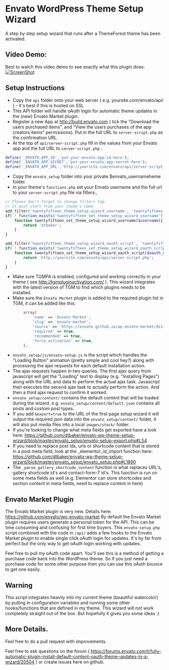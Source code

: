 # Envato WordPress Theme Setup Wizard
A step by step setup wizard that runs after a ThemeForest theme has been activated.
## Video Demo:
Best to watch this video demo to see exactly what this plugin does:
[![ScreenShot](https://img.youtube.com/vi/vMey1BrKP_A/0.jpg)](https://www.youtube.com/watch?v=vMey1BrKP_A)

## Setup Instructions
- Copy the `api` folder onto your web server ( e.g. yoursite.com/envato/api/ ) - it's best if this is hosted on SSL
- This API folder will handle oAuth login for automatic theme updates in the (new) Envato Market plugin.
- Register a new App at http://build.envato.com ( tick the "Download the users purchased items", and "View the users purchases of the app creators items" permissions). Put in the full URL to `server-script.php` as the confirmation URL.
- At the top of `api/server-script.php` fill in the values from your Envato app and the full URL to `server-script.php` :
```php
define('_ENVATO_APP_ID','put-your-envato-app-id-here');
define('_ENVATO_APP_SECRET','put-your-envato-app-secret-here');
define('_ENVATO_APP_URL','http://yoursite.com/envato/api/server-script.php');
```
- Copy the `envato_setup` folder into your private $envato_usernameheme folder.
- In your theme's `functions.php` set your Envato username and the full url to your `server-script.php` file via filters:,
```php
// Please don't forgot to change filters tag.
// It must start from your theme's name.
add_filter('twentyfifteen_theme_setup_wizard_username', 'twentyfifteen_set_theme_setup_wizard_username', 10);
if( ! function_exists('twentyfifteen_set_theme_setup_wizard_username') ){
    function twentyfifteen_set_theme_setup_wizard_username($username){
        return 'dtbaker';
    }
}

add_filter('twentyfifteen_theme_setup_wizard_oauth_script', 'twentyfifteen_set_theme_setup_wizard_oauth_script', 10);
if( ! function_exists('twentyfifteen_set_theme_setup_wizard_oauth_script') ){
    function twentyfifteen_set_theme_setup_wizard_oauth_script($oauth_url){
        return 'http://yoursite.com/envato/api/server-script.php';
    }
}
```
- Make sure TGMPA is enabled, configured and working correctly in your theme ( see http://tgmpluginactivation.com/ ). This wizard integrates with the latest version of TGM to find which plugins needs to be installed.
- Make sure the `Envato Market` plugin is added to the required plugin list in TGM, it can be added like this:
```php
        array(
            'name' => 'Envato Market',
            'slug' => 'envato-market',
            'source' => 'https://envato.github.io/wp-envato-market/dist/envato-market.zip',
            'required' => true,
            'recommended' => true,
            'force_activation' => true,
        ),
```
- `envato_setup/js/envato-setup.js` is the script which handles the "Loading Button" animation (pretty simple and cool hey?) along with processing the ajax requests for each default installation action.
- The ajax requests happen in two queries. The first ajax query from javascript will get the "Loading" text to display (e.g. "Installing Pages") along with the URL and data to perform the actual ajax task. Javascript then executes the second ajax task to actually perform the action. And then a third ajax request to confirm it worked.
- `envato_setup/content/` contains the default content that will be loaded during the wizard. e.g. `envato_setup/content/default.json` contains all posts and custom post types.
- If you add `&export=true` to the URL of the first page setup wizard it will output the required json data into the `envato_setup/content/` folder, it will also put media files into a local `images/stock/` folder.
- If you're looking to change what meta fields get exported have a look here: https://github.com/dtbaker/envato-wp-theme-setup-wizard/blob/master/envato_setup/envato-setup-export.php#L54 
- If you need to replace post ids, urls or shortcode content that is stored in a post meta field, look at the _elementor_id_import function here: https://github.com/dtbaker/envato-wp-theme-setup-wizard/blob/master/envato_setup/envato_setup.php#L1890  
- The `_parse_gallery_shortcode_content` function is what replaces URL's, gallery shortcode id's and contact-form-7 id's. This function is run on some meta fields as well (e.g. Elementor can store shortcodes and section content in meta fields, need to replace content in here)

## Envato Market Plugin
The Envato Market plugin is very new. Details here: https://github.com/envato/wp-envato-market
By default the Envato Market plugin requires users generate a personal token for the API. This can be time consuming and confusing for first time buyers.
This `envato-setup.php` script combined with the code in `/api/` adds a few hooks to the Envato Market plugin to enable single click oAuth login for updates. It's by far from perfect but the only way to get oAuth login working with updates.

Feel free to pull my oAuth code apart. You'll see this is a method of getting a purchase code back into the WordPress theme. So if you just need a purchase code for some other purpose then you can use this oAuth bounce to get one easily.

## Warning

This script integrates heavily into my current theme (beautiful watercolor) by pulling in configuration variables and running some other hooks/functions that are defined in my theme. This wizard will not work completely straight out of the box. But hopefully it gives you some ideas :)

## More Details.

Feel free to do a pull request with improvements.

Feel free to ask questions on the forum ( https://forums.envato.com/t/fully-automatic-plugin-install-default-content-oauth-theme-updates-in-a-wizard/20504 ) or create issues here on github.